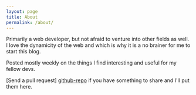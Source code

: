 ```yaml
---
layout: page
title: About
permalink: /about/
---
```


Primarily a web developer, but not afraid to venture into other fields as well.  I love the dynamicity of the web and which is why it is a no brainer for me to start this blog. 

Posted mostly weekly on the things I find interesting and useful for my fellow devs.

[Send a pull request] [github-repo] if you have something to share and I'll put them here.

[github-repo]: https://github.com/sinkingshriek/jekyll-content
